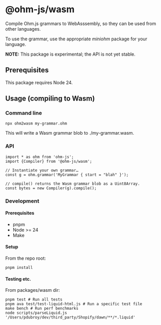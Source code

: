 # @ohm-js/wasm

Compile Ohm.js grammars to WebAsssembly, so they can be used from other languages.

To use the grammar, use the appropriate _miniohm_ package for your language.

**NOTE:** This package is experimental; the API is not yet stable.

## Prerequisites

This package requires Node 24.

## Usage (compiling to Wasm)

### Command line

```
npx ohm2wasm my-grammar.ohm
```

This will write a Wasm grammar blob to ./my-grammar.wasm.

### API

```
import * as ohm from 'ohm-js';
import {Compiler} from '@ohm-js/wasm';

// Instantiate your own grammar…
const g = ohm.grammar('MyGrammar { start = "blah" }');

// compile() returns the Wasm grammar blob as a Uint8Array.
const bytes = new Compiler(g).compile();
```

### Development

#### Prerequisites

- pnpm
- Node >= 24
- Make

#### Setup

From the repo root:

```
pnpm install
```

#### Testing etc.

From packages/wasm dir:

```
pnpm test # Run all tests
pnpm ava test/test-liquid-html.js # Run a specific test file
make bench # Run perf benchmarks
node scripts/parseLiquid.js '/Users/pdubroy/dev/third_party/Shopify/dawn/**/*.liquid'
```
